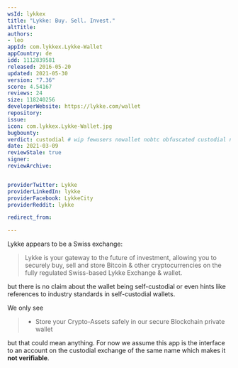 ```yaml
---
wsId: lykkex
title: "Lykke: Buy. Sell. Invest."
altTitle: 
authors:
- leo
appId: com.lykkex.Lykke-Wallet
appCountry: de
idd: 1112839581
released: 2016-05-20
updated: 2021-05-30
version: "7.36"
score: 4.54167
reviews: 24
size: 118240256
developerWebsite: https://lykke.com/wallet
repository: 
issue: 
icon: com.lykkex.Lykke-Wallet.jpg
bugbounty: 
verdict: custodial # wip fewusers nowallet nobtc obfuscated custodial nosource nonverifiable reproducible bounty defunct
date: 2021-03-09
reviewStale: true
signer: 
reviewArchive:


providerTwitter: Lykke
providerLinkedIn: lykke
providerFacebook: LykkeCity
providerReddit: lykke

redirect_from:

---
```


Lykke appears to be a Swiss exchange:

> Lykke is your gateway to the future of investment, allowing you to securely
  buy, sell and store Bitcoin & other cryptocurrencies on the fully regulated
  Swiss-based Lykke Exchange & wallet.

but there is no claim about the wallet being self-custodial or even hints like
references to industry standards in self-custodial wallets.

We only see

> - Store your Crypto-Assets safely in our secure Blockchain private wallet

but that could mean anything. For now we assume this app is the interface to an
account on the custodial exchange of the same name which makes it
**not verifiable**.
